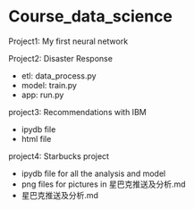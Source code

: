 # Course_data_science

Project1: My first neural network

Project2: Disaster Response
- etl: data_process.py
- model: train.py
- app: run.py

project3: Recommendations with IBM
- ipydb file
- html file

project4: Starbucks project
- ipydb file for all the analysis and model
- png files for pictures in 星巴克推送及分析.md
- 星巴克推送及分析.md